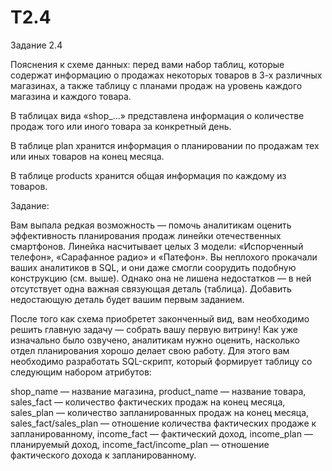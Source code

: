 # T2.4
Задание 2.4

Пояснения к схеме данных: перед вами набор таблиц, которые содержат информацию о продажах некоторых товаров в 3-х различных магазинах, а также таблицу с планами продаж на уровень каждого магазина и каждого товара. 

В таблицах вида «shop_…» представлена информация о количестве продаж того или иного товара за конкретный день. 

В таблице plan хранится информация о планировании по продажам тех или иных товаров на конец месяца. 

В таблице products хранится общая информация по каждому из товаров.

Задание:

Вам выпала редкая возможность — помочь аналитикам оценить эффективность планирования продаж линейки отечественных смартфонов. Линейка насчитывает целых 3 модели: «Испорченный телефон», «Сарафанное радио» и «Патефон». Вы неплохого прокачали ваших аналитиков в SQL, и они даже смогли соорудить подобную конструкцию (см. выше). Однако она не лишена недостатков — в ней отсутствует одна важная связующая деталь (таблица). Добавить недостающую деталь будет вашим первым заданием. 

После того как схема приобретет законченный вид, вам необходимо решить главную задачу — собрать вашу первую витрину! Как уже изначально было озвучено, аналитикам нужно оценить, насколько отдел планирования хорошо делает свою работу. Для этого вам необходимо разработать SQL-скрипт, который формирует таблицу со следующим набором атрибутов:

shop_name — название магазина,
product_name — название товара,
sales_fact — количество фактических продаж на конец месяца,
sales_plan — количество запланированных продаж на конец месяца,
sales_fact/sales_plan — отношение количества фактических продаже к запланированному,
income_fact — фактический доход,
income_plan — планируемый доход,
income_fact/income_plan — отношение фактического дохода к запланированному.

